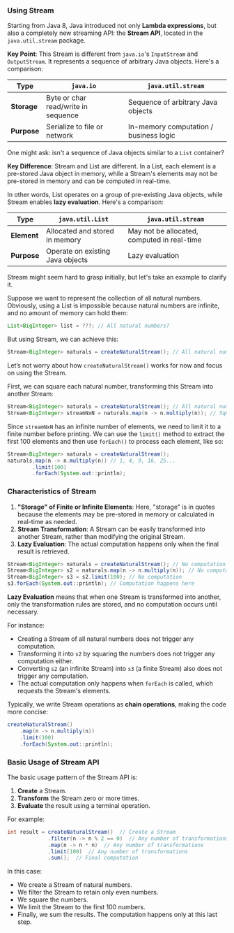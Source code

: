 ### Using Stream

Starting from Java 8, Java introduced not only **Lambda expressions**, but also a completely new streaming API: the **Stream API**, located in the `java.util.stream` package.

**Key Point**: This Stream is different from `java.io`'s `InputStream` and `OutputStream`. It represents a sequence of arbitrary Java objects. Here's a comparison:

| Type              | `java.io`                    | `java.util.stream`                  |
|-------------------|------------------------------|-------------------------------------|
| **Storage**        | Byte or char read/write in sequence | Sequence of arbitrary Java objects |
| **Purpose**        | Serialize to file or network | In-memory computation / business logic |

One might ask: isn't a sequence of Java objects similar to a `List` container?

**Key Difference**: Stream and List are different. In a List, each element is a pre-stored Java object in memory, while a Stream's elements may not be pre-stored in memory and can be computed in real-time.

In other words, List operates on a group of pre-existing Java objects, while Stream enables **lazy evaluation**. Here's a comparison:

| Type              | `java.util.List`              | `java.util.stream`                  |
|-------------------|------------------------------|-------------------------------------|
| **Element**        | Allocated and stored in memory | May not be allocated, computed in real-time |
| **Purpose**        | Operate on existing Java objects | Lazy evaluation |

Stream might seem hard to grasp initially, but let's take an example to clarify it.

Suppose we want to represent the collection of all natural numbers. Obviously, using a List is impossible because natural numbers are infinite, and no amount of memory can hold them:

```java
List<BigInteger> list = ???; // All natural numbers?
```

But using Stream, we can achieve this:

```java
Stream<BigInteger> naturals = createNaturalStream(); // All natural numbers
```

Let’s not worry about how `createNaturalStream()` works for now and focus on using the Stream.

First, we can square each natural number, transforming this Stream into another Stream:

```java
Stream<BigInteger> naturals = createNaturalStream(); // All natural numbers
Stream<BigInteger> streamNxN = naturals.map(n -> n.multiply(n)); // Squares of natural numbers
```

Since `streamNxN` has an infinite number of elements, we need to limit it to a finite number before printing. We can use the `limit()` method to extract the first 100 elements and then use `forEach()` to process each element, like so:

```java
Stream<BigInteger> naturals = createNaturalStream();
naturals.map(n -> n.multiply(n)) // 1, 4, 9, 16, 25...
        .limit(100)
        .forEach(System.out::println);
```

### Characteristics of Stream

1. **"Storage" of Finite or Infinite Elements**: Here, "storage" is in quotes because the elements may be pre-stored in memory or calculated in real-time as needed.
2. **Stream Transformation**: A Stream can be easily transformed into another Stream, rather than modifying the original Stream.
3. **Lazy Evaluation**: The actual computation happens only when the final result is retrieved.

```java
Stream<BigInteger> naturals = createNaturalStream(); // No computation
Stream<BigInteger> s2 = naturals.map(n -> n.multiply(n)); // No computation
Stream<BigInteger> s3 = s2.limit(100); // No computation
s3.forEach(System.out::println); // Computation happens here
```

**Lazy Evaluation** means that when one Stream is transformed into another, only the transformation rules are stored, and no computation occurs until necessary.

For instance:
- Creating a Stream of all natural numbers does not trigger any computation.
- Transforming it into `s2` by squaring the numbers does not trigger any computation either.
- Converting `s2` (an infinite Stream) into `s3` (a finite Stream) also does not trigger any computation.
- The actual computation only happens when `forEach` is called, which requests the Stream's elements.

Typically, we write Stream operations as **chain operations**, making the code more concise:

```java
createNaturalStream()
    .map(n -> n.multiply(n))
    .limit(100)
    .forEach(System.out::println);
```

### Basic Usage of Stream API

The basic usage pattern of the Stream API is:
1. **Create** a Stream.
2. **Transform** the Stream zero or more times.
3. **Evaluate** the result using a terminal operation.

For example:

```java
int result = createNaturalStream()  // Create a Stream
             .filter(n -> n % 2 == 0)  // Any number of transformations
             .map(n -> n * n)  // Any number of transformations
             .limit(100)  // Any number of transformations
             .sum();  // Final computation
```

In this case:
- We create a Stream of natural numbers.
- We filter the Stream to retain only even numbers.
- We square the numbers.
- We limit the Stream to the first 100 numbers.
- Finally, we sum the results. The computation happens only at this last step.